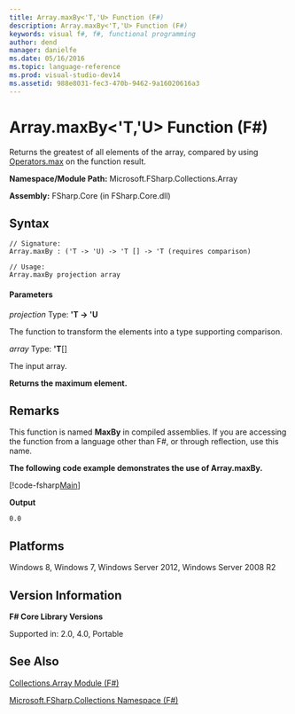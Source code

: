 ```yaml
---
title: Array.maxBy<'T,'U> Function (F#)
description: Array.maxBy<'T,'U> Function (F#)
keywords: visual f#, f#, functional programming
author: dend
manager: danielfe
ms.date: 05/16/2016
ms.topic: language-reference
ms.prod: visual-studio-dev14
ms.assetid: 988e8031-fec3-470b-9462-9a16020616a3 
---
```


# Array.maxBy<'T,'U> Function (F#)

Returns the greatest of all elements of the array, compared by using [Operators.max](https://msdn.microsoft.com/library/9a988328-00e9-467b-8dfa-e7a6990f6cce) on the function result.

**Namespace/Module Path:** Microsoft.FSharp.Collections.Array

**Assembly:** FSharp.Core (in FSharp.Core.dll)

## Syntax

```
// Signature:
Array.maxBy : ('T -> 'U) -> 'T [] -> 'T (requires comparison)

// Usage:
Array.maxBy projection array
```

#### Parameters

*projection*
Type: **'T -&gt; 'U**

The function to transform the elements into a type supporting comparison.

*array*
Type: **'T**[[]](https://msdn.microsoft.com/library/def20292-9aae-4596-9275-b94e594f8493)

The input array.

**Returns the maximum element.**

## Remarks

This function is named **MaxBy** in compiled assemblies. If you are accessing the function from a language other than F#, or through reflection, use this name.

**The following code example demonstrates the use of Array.maxBy.**

[!code-fsharp[Main](snippets/fsarrays/snippet56.fs)]

**Output**

```
0.0
```

## Platforms

Windows 8, Windows 7, Windows Server 2012, Windows Server 2008 R2

## Version Information

**F# Core Library Versions**

Supported in: 2.0, 4.0, Portable

## See Also

[Collections.Array Module &#40;F&#35;&#41;](Collections.Array-Module-%5BFSharp%5D.md)

[Microsoft.FSharp.Collections Namespace &#40;F&#35;&#41;](Microsoft.FSharp.Collections-Namespace-%5BFSharp%5D.md)
